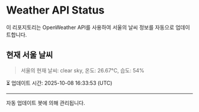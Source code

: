 
# Weather API Status

이 리포지토리는 OpenWeather API를 사용하여 서울의 날씨 정보를 자동으로 업데이트합니다.

## 현재 서울 날씨
> 서울의 현재 날씨: clear sky, 온도: 26.67°C, 습도: 54%

⏳ 업데이트 시간: 2025-10-08 16:33:53 (UTC)

---
자동 업데이트 봇에 의해 관리됩니다.
